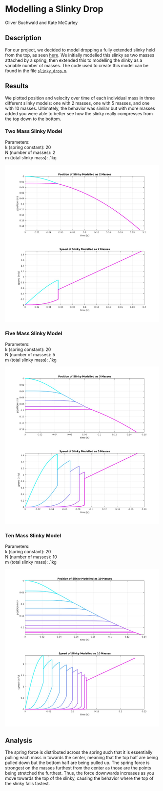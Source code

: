 # Modelling a Slinky Drop
Oliver Buchwald and Kate McCurley

## Description
For our project, we decided to model dropping a fully extended slinky held from the top, as seen [here](https://www.youtube.com/watch?v=wGIZKETKKdw). We initially modelled this slinky as two masses attached by a spring, then extended this to modelling the slinky as a variable number of masses. The code used to create this model can be found in the file [`slinky_drop.m`](https://github.com/cmccurley22/slinky-drop/blob/main/slinky_drop.m). 

## Results
We plotted position and velocity over time of each individual mass in three different slinky models: one with 2 masses, one with 5 masses, and one with 10 masses. Ultimately, the behavior was similar but with more masses added you were able to better see how the slinky really compresses from the top down to the bottom.

### Two Mass Slinky Model
Parameters: \
k (spring constant): 20 \
N (number of masses): 2 \
m (total slinky mass): .1kg

![results plot for a slinky modelled as 2 masses](2massplots.jpg)

### Five Mass Slinky Model
Parameters: \
k (spring constant): 20 \
N (number of masses): 5 \
m (total slinky mass): .1kg

![results plot for a slinky modelled as 5 masses](5massplots.jpg)

### Ten Mass Slinky Model
Parameters: \
k (spring constant): 20 \
N (number of masses): 10 \
m (total slinky mass): .1kg

![results plot for a slinky modelled as 10 masses](10massplots.jpg)

## Analysis
The spring force is distributed across the spring such that it is essentially pulling each mass in towards the center, meaning that the top half are being pulled down but the bottom half are being pulled up. The spring force is strongest on the masses furthest from the center as those are the points being stretched the furthest. Thus, the force downwards increases as you move towards the top of the slinky, causing the behavior where the top of the slinky falls fastest.